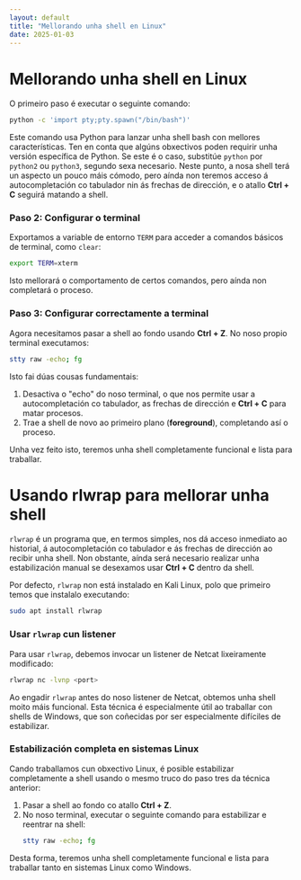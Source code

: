 ```yaml
---
layout: default
title: "Mellorando unha shell en Linux"
date: 2025-01-03
---
```



# Mellorando unha shell en Linux

O primeiro paso é executar o seguinte comando: 

```bash
python -c 'import pty;pty.spawn("/bin/bash")'
```

Este comando usa Python para lanzar unha shell bash con mellores características. Ten en conta que algúns obxectivos poden requirir unha versión específica de Python. Se este é o caso, substitúe `python` por `python2` ou `python3`, segundo sexa necesario. Neste punto, a nosa shell terá un aspecto un pouco máis cómodo, pero aínda non teremos acceso á autocompletación co tabulador nin ás frechas de dirección, e o atallo **Ctrl + C** seguirá matando a shell.

### Paso 2: Configurar o terminal
Exportamos a variable de entorno `TERM` para acceder a comandos básicos de terminal, como `clear`:

```bash
export TERM=xterm
```

Isto mellorará o comportamento de certos comandos, pero aínda non completará o proceso.

### Paso 3: Configurar correctamente a terminal
Agora necesitamos pasar a shell ao fondo usando **Ctrl + Z**. No noso propio terminal executamos:

```bash
stty raw -echo; fg
```

Isto fai dúas cousas fundamentais:
1. Desactiva o "echo" do noso terminal, o que nos permite usar a autocompletación co tabulador, as frechas de dirección e **Ctrl + C** para matar procesos.
2. Trae a shell de novo ao primeiro plano (**foreground**), completando así o proceso.

Unha vez feito isto, teremos unha shell completamente funcional e lista para traballar.

# Usando rlwrap para mellorar unha shell

`rlwrap` é un programa que, en termos simples, nos dá acceso inmediato ao historial, á autocompletación co tabulador e ás frechas de dirección ao recibir unha shell. Non obstante, aínda será necesario realizar unha estabilización manual se desexamos usar **Ctrl + C** dentro da shell. 

Por defecto, `rlwrap` non está instalado en Kali Linux, polo que primeiro temos que instalalo executando:

```bash
sudo apt install rlwrap
```

### Usar `rlwrap` cun listener
Para usar `rlwrap`, debemos invocar un listener de Netcat lixeiramente modificado:

```bash
rlwrap nc -lvnp <port>
```

Ao engadir `rlwrap` antes do noso listener de Netcat, obtemos unha shell moito máis funcional. Esta técnica é especialmente útil ao traballar con shells de Windows, que son coñecidas por ser especialmente difíciles de estabilizar.

### Estabilización completa en sistemas Linux
Cando traballamos cun obxectivo Linux, é posible estabilizar completamente a shell usando o mesmo truco do paso tres da técnica anterior: 

1. Pasar a shell ao fondo co atallo **Ctrl + Z**.
2. No noso terminal, executar o seguinte comando para estabilizar e reentrar na shell:
   ```bash
   stty raw -echo; fg
   ```

Desta forma, teremos unha shell completamente funcional e lista para traballar tanto en sistemas Linux como Windows.

